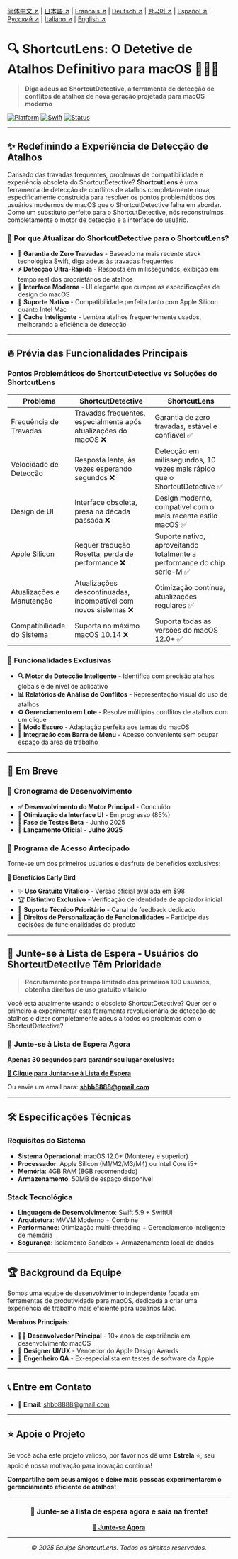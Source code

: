 <!-- Language Switcher -->

[简体中文 ↗](README_zh-CN.md) | [日本語 ↗](README_ja.md) | [Français ↗](README_fr.md) | [Deutsch ↗](README_de.md) | [한국어 ↗](README_ko.md) | [Español ↗](README_es.md) | [Русский ↗](README_ru.md) | [Italiano ↗](README_it.md) | [English ↗](README.md)

# 🔍 ShortcutLens: O Detetive de Atalhos Definitivo para macOS 🕵️‍♂️✨

> **Diga adeus ao ShortcutDetective, a ferramenta de detecção de conflitos de atalhos de nova geração projetada para macOS moderno**

[![Platform](https://img.shields.io/badge/Platform-macOS-green.svg)](https://developer.apple.com/macos/)
[![Swift](https://img.shields.io/badge/Swift-5.9-orange.svg)](https://swift.org/)
[![Status](https://img.shields.io/badge/Status-Em%20Breve-brightgreen.svg)](#)

---

## ✨ Redefinindo a Experiência de Detecção de Atalhos

Cansado das travadas frequentes, problemas de compatibilidade e experiência obsoleta do ShortcutDetective? **ShortcutLens** é uma ferramenta de detecção de conflitos de atalhos completamente nova, especificamente construída para resolver os pontos problemáticos dos usuários modernos de macOS que o ShortcutDetective falha em abordar. Como um substituto perfeito para o ShortcutDetective, nós reconstruímos completamente o motor de detecção e a interface do usuário.

### 🎯 Por que Atualizar do ShortcutDetective para o ShortcutLens?

- **🚀 Garantia de Zero Travadas** - Baseado na mais recente stack tecnológica Swift, diga adeus às travadas frequentes
- **⚡ Detecção Ultra-Rápida** - Resposta em milissegundos, exibição em tempo real dos proprietários de atalhos
- **🎨 Interface Moderna** - UI elegante que cumpre as especificações de design do macOS
- **🍎 Suporte Nativo** - Compatibilidade perfeita tanto com Apple Silicon quanto Intel Mac
- **🔄 Cache Inteligente** - Lembra atalhos frequentemente usados, melhorando a eficiência de detecção

---

## 🔥 Prévia das Funcionalidades Principais

### Pontos Problemáticos do ShortcutDetective vs Soluções do ShortcutLens

| Problema | ShortcutDetective | ShortcutLens |
|---------|-------------------|----------------------|
| Frequência de Travadas | Travadas frequentes, especialmente após atualizações do macOS ❌ | Garantia de zero travadas, estável e confiável ✅ |
| Velocidade de Detecção | Resposta lenta, às vezes esperando segundos ❌ | Detecção em milissegundos, 10 vezes mais rápido que o ShortcutDetective ✅ |
| Design de UI | Interface obsoleta, presa na década passada ❌ | Design moderno, compatível com o mais recente estilo macOS ✅ |
| Apple Silicon | Requer tradução Rosetta, perda de performance ❌ | Suporte nativo, aproveitando totalmente a performance do chip série-M ✅ |
| Atualizações e Manutenção | Atualizações descontinuadas, incompatível com novos sistemas ❌ | Otimização contínua, atualizações regulares ✅ |
| Compatibilidade do Sistema | Suporta no máximo macOS 10.14 ❌ | Suporta todas as versões do macOS 12.0+ ✅ |

### 🎁 Funcionalidades Exclusivas

- **🔍 Motor de Detecção Inteligente** - Identifica com precisão atalhos globais e de nível de aplicativo
- **📊 Relatórios de Análise de Conflitos** - Representação visual do uso de atalhos
- **⚙️ Gerenciamento em Lote** - Resolve múltiplos conflitos de atalhos com um clique
- **🌙 Modo Escuro** - Adaptação perfeita aos temas do macOS
- **📱 Integração com Barra de Menu** - Acesso conveniente sem ocupar espaço da área de trabalho

---

## 🚀 Em Breve

### 📅 Cronograma de Desenvolvimento

- **✅ Desenvolvimento do Motor Principal** - Concluído
- **🔄 Otimização da Interface UI** - Em progresso (85%)
- **🧪 Fase de Testes Beta** - Junho 2025
- **🎉 Lançamento Oficial** - **Julho 2025**

### 💫 Programa de Acesso Antecipado

Torne-se um dos primeiros usuários e desfrute de benefícios exclusivos:

**🎁 Benefícios Early Bird**
- ✨ **Uso Gratuito Vitalício** - Versão oficial avaliada em $98
- 🏆 **Distintivo Exclusivo** - Verificação de identidade de apoiador inicial
- 📧 **Suporte Técnico Prioritário** - Canal de feedback dedicado
- 🎯 **Direitos de Personalização de Funcionalidades** - Participe das decisões de funcionalidades do produto

---

## 💌 Junte-se à Lista de Espera - Usuários do ShortcutDetective Têm Prioridade

> **Recrutamento por tempo limitado dos primeiros 100 usuários, obtenha direitos de uso gratuito vitalício**

Você está atualmente usando o obsoleto ShortcutDetective? Quer ser o primeiro a experimentar esta ferramenta revolucionária de detecção de atalhos e dizer completamente adeus a todos os problemas com o ShortcutDetective?

### 📧 Junte-se à Lista de Espera Agora

**Apenas 30 segundos para garantir seu lugar exclusivo:**

**[📝 Clique para Juntar-se à Lista de Espera](mailto:shbb8888@gmail.com?subject=Aplicar%20para%20Juntar-se%20à%20Lista%20de%20Espera%20do%20ShortcutLens&body=Nome:%0D%0AEmail:%0D%0AOcupação:%0D%0ACaso%20de%20Uso:%0D%0AFuncionalidades%20Esperadas:)**

Ou envie um email para: **shbb8888@gmail.com**

---

## 🛠 Especificações Técnicas

### Requisitos do Sistema
- **Sistema Operacional**: macOS 12.0+ (Monterey e superior)
- **Processador**: Apple Silicon (M1/M2/M3/M4) ou Intel Core i5+
- **Memória**: 4GB RAM (8GB recomendado)
- **Armazenamento**: 50MB de espaço disponível

### Stack Tecnológica
- **Linguagem de Desenvolvimento**: Swift 5.9 + SwiftUI
- **Arquitetura**: MVVM Moderno + Combine
- **Performance**: Otimização multi-threading + Gerenciamento inteligente de memória
- **Segurança**: Isolamento Sandbox + Armazenamento local de dados

---

## 🏆 Background da Equipe

Somos uma equipe de desenvolvimento independente focada em ferramentas de produtividade para macOS, dedicada a criar uma experiência de trabalho mais eficiente para usuários Mac.

**Membros Principais:**
- 🧑‍💻 **Desenvolvedor Principal** - 10+ anos de experiência em desenvolvimento macOS
- 🎨 **Designer UI/UX** - Vencedor do Apple Design Awards
- 🔬 **Engenheiro QA** - Ex-especialista em testes de software da Apple

---

## 📞 Entre em Contato

- **📧 Email**: shbb8888@gmail.com

---

## ⭐ Apoie o Projeto

Se você acha este projeto valioso, por favor nos dê uma **Estrela** ⭐, seu apoio é nossa motivação para inovação contínua!

**Compartilhe com seus amigos e deixe mais pessoas experimentarem o gerenciamento eficiente de atalhos!**

---

<div align="center">

### 🎯 Junte-se à lista de espera agora e saia na frente!

**[📝 Junte-se Agora](mailto:shbb8888@gmail.com?subject=Aplicar%20para%20Juntar-se%20à%20Lista%20de%20Espera%20do%20ShortcutLens)**

---

*© 2025 Equipe ShortcutLens. Todos os direitos reservados.*

</div>
